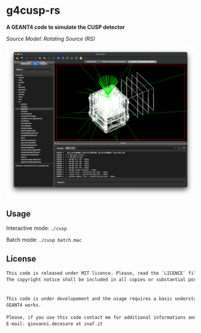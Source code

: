 # g4cusp-rs

__A GEANT4 code to simulate the CUSP detector__

*Source Model: Rotating Source (RS)*

![g4cusp screenshot](images/g4cusp.png)

## Usage

Interactive mode:
`./cusp`

Batch mode:
`./cusp batch.mac`

## License
```txt
This code is released under MIT licence. Please, read the `LICENCE` file in the root dir. 
The copyright notice shall be included in all copies or substantial portions of the Software.


This code is under developement and the usage requires a basic understanding of how 
GEANT4 works. 

Please, if you use this code contact me for additional informations and support. 
E-mail: giovanni.decesare at inaf.it
```



